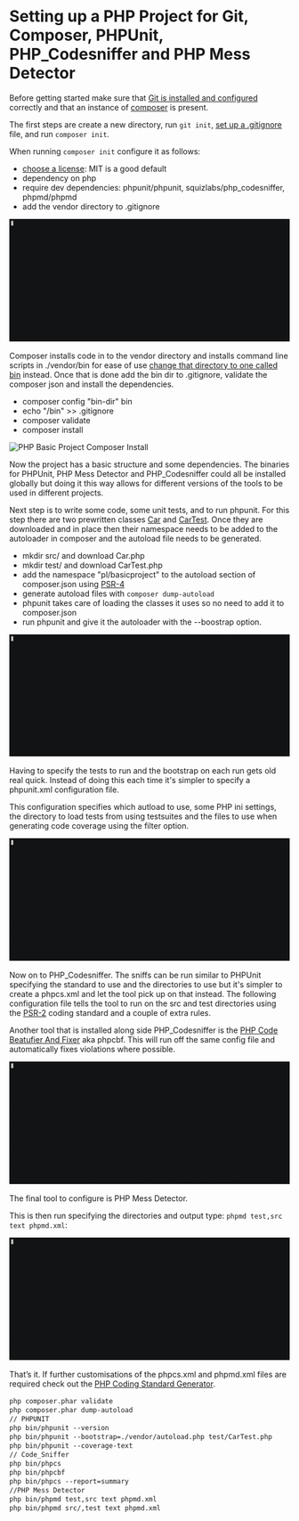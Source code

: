 # Setting up a PHP Project for Git, Composer, PHPUnit, PHP_Codesniffer and PHP Mess Detector

Before getting started make sure that [Git is installed and configured][2] correctly and that an instance of [composer][3] is present.

The first steps are create a new directory, run `git init`, [set up a&nbsp;.gitignore][4] file, and run `composer init`.

When running `composer init` configure it as follows:

* [choose a license][5]: MIT is a good default
* dependency on php
* require dev dependencies: phpunit/phpunit, squizlabs/php_codesniffer, phpmd/phpmd
* add the vendor directory to&nbsp;.gitignore

![PHP Basic Project init](public/PHP-Basic-Project-init.gif)

Composer installs code in to the vendor directory and installs command line scripts in&nbsp;./vendor/bin for ease of use [change that directory to one called bin][6] instead. Once that is done add the bin dir to&nbsp;.gitignore, validate the composer json and install the dependencies.

* composer config "bin-dir" bin
* echo "/bin" &gt;&gt;&nbsp;.gitignore
* composer validate
* composer install

![PHP Basic Project Composer Install](public/PHP-Basic-Project-install.gif)

Now the project has a basic structure and some dependencies. The binaries for PHPUnit, PHP Mess Detector and PHP_Codesniffer could all be installed globally but doing it this way allows for different versions of the tools to be used in different projects.

Next step is to write some code, some unit tests, and to run phpunit. For this step there are two prewritten classes [Car][7] and [CarTest][8]. Once they are downloaded and in place then their namespace needs to be added to the autoloader in composer and the autoload file needs to be generated.

* mkdir src/ and download Car.php
* mkdir test/ and download CarTest.php
* add the namespace "pl/basicproject" to the autoload section of composer.json using [PSR-4][9]
* generate autoload files with `composer dump-autoload`
* phpunit takes care of loading the classes it uses so no need to add it to composer.json
* run phpunit and give it the autoloader with the --boostrap option.

![PHP Basic Project PHPUnit](public/PHP-Basic-Project-PHPUnit.gif)

Having to specify the tests to run and the bootstrap on each run gets old real quick. Instead of doing this each time it's simpler to specify a phpunit.xml configuration file.

This configuration specifies which autload to use, some PHP ini settings, the directory to load tests from using testsuites and the files to use when generating code coverage using the filter option.

![PHP Basic Project PHPUnit and phpunit.xml](public/PHP-Basic-Project-PHPUnit-and-phpunit-xml.gif)

Now on to PHP_Codesniffer. The sniffs can be run similar to PHPUnit specifying the standard to use and the directories to use but it's simpler to create a phpcs.xml and let the tool pick up on that instead. The following configuration file tells the tool to run on the src and test directories using the [PSR-2][10] coding standard and a couple of extra rules.

Another tool that is installed along side PHP_Codesniffer is the [PHP Code Beatufier And Fixer][11] aka phpcbf. This will run off the same config file and automatically fixes violations where possible.

![PHP Basic Project PHP_Codesniffer](public/PHP-Basic-Project-PHP_Codesniffer.gif)

The final tool to configure is PHP Mess Detector.

This is then run specifying the directories and output type: `phpmd test,src text phpmd.xml`:

![PHP Basic Project PHP Mess Detector](public/PHP-Basic-Project-PHP-Mess-Detector.gif)

That’s it. If further customisations of the phpcs.xml and phpmd.xml files are required check out the [PHP Coding Standard Generator](http://edorian.github.io/php-coding-standard-generator/).

```
php composer.phar validate
php composer.phar dump-autoload
// PHPUNIT
php bin/phpunit --version
php bin/phpunit --bootstrap=./vendor/autoload.php test/CarTest.php
php bin/phpunit --coverage-text
// Code_Sniffer
php bin/phpcs 
php bin/phpcbf
php bin/phpcs --report=summary
//PHP Mess Detector
php bin/phpmd test,src text phpmd.xml
php bin/phpmd src/,test text phpmd.xml
```

[2]: https://git-scm.com/book/en/v2/Getting-Started-First-Time-Git-Setup
[3]: https://getcomposer.org/doc/00-intro.md
[4]: https://github.com/github/gitignore
[5]: https://choosealicense.com
[6]: https://getcomposer.org/doc/articles/vendor-binaries.md#can-vendor-binaries-be-installed-
[7]: https://gist.github.com/peterlafferty/515213c806eb5afd87667eb2abf9ee2c
[8]: https://gist.github.com/peterlafferty/16d12f45723a8fe52e747d7ab37e26d3
[9]: http://www.php-fig.org/psr/psr-4/
[10]: http://www.php-fig.org/psr/psr-2/
[11]: https://github.com/squizlabs/PHP_CodeSniffer/wiki/Fixing-Errors-Automatically

  